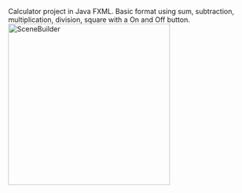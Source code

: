 Calculator project in Java FXML. Basic format using sum, subtraction, multiplication, division, square with a On and Off button.
<img width="329" alt="SceneBuilder" src="https://github.com/rlopezlara/Calculator/assets/134024353/82ffc75b-0c75-4c2f-b2fe-57d1fc339adc">
